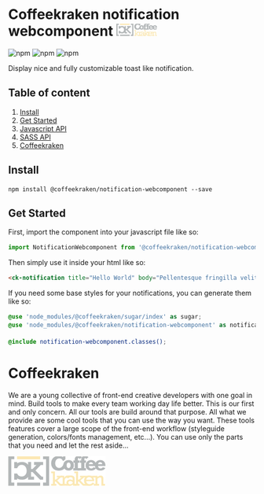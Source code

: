 # Coffeekraken notification webcomponent <img src=".resources/coffeekraken-logo.jpg" height="25px" />

![npm](https://img.shields.io/npm/l/@coffeekraken/notification-webcomponent?style=flat-square)
![npm](https://img.shields.io/npm/v/@coffeekraken/notification-webcomponent?style=flat-square)
![npm](https://img.shields.io/npm/dw/@coffeekraken/notification-webcomponent?style=flat-square)

Display nice and fully customizable toast like notification.

## Table of content

1. [Install](#readme-install)
2. [Get Started](#readme-get-started)
3. [Javascript API](doc/src/js)
4. [SASS API](doc/src/scss)
5. [Coffeekraken](#readme-coffeekraken)

<a name="readme-install"></a>
## Install

```
npm install @coffeekraken/notification-webcomponent --save
```

<a name="readme-get-started"></a>
## Get Started

First, import the component into your javascript file like so:

```js
import NotificationWebcomponent from '@coffeekraken/notification-webcomponent'
```

Then simply use it inside your html like so:

```html
<ck-notification title="Hello World" body="Pellentesque fringilla velit at tempor eleifend. Vestibulum finibus lacus et."></ck-notification>
```

If you need some base styles for your notifications, you can generate them like so:

```scss
@use 'node_modules/@coffeekraken/sugar/index' as sugar;
@use 'node_modules/@coffeekraken/notification-webcomponent' as notification-webcomponent;

@include notification-webcomponent.classes();
```

<a name="readme-coffeekraken"></a>

# Coffeekraken

We are a young collective of front-end creative developers with one goal in mind. Build tools to make every team working day life better. This is our first and only concern. All our tools are build around that purpose.
All what we provide are some cool tools that you can use the way you want. These tools features cover a large scope of the front-end workflow (styleguide generation, colors/fonts management, etc...). You can use only the parts that you need and let the rest aside...

[![Coffeekraken](.resources/coffeekraken-logo.jpg)](https://coffeekraken.io)
